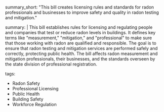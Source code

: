 summary_short: "This bill creates licensing rules and standards for radon professionals and businesses to improve safety and quality in radon testing and mitigation."

summary: |
  This bill establishes rules for licensing and regulating people and companies that test or reduce radon levels in buildings. It defines key terms like "measurement," "mitigation," and "professional" to make sure that those working with radon are qualified and responsible. The goal is to ensure that radon testing and mitigation services are performed safely and correctly, protecting public health. The bill affects radon measurement and mitigation professionals, their businesses, and the standards overseen by the state division of professional registration.

tags:
  - Radon Safety
  - Professional Licensing
  - Public Health
  - Building Safety
  - Workforce Regulation
